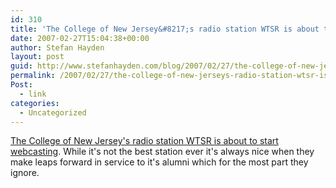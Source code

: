 ```yaml
---
id: 310
title: 'The College of New Jersey&#8217;s radio station WTSR is about to start webcasting'
date: 2007-02-27T15:04:38+00:00
author: Stefan Hayden
layout: post
guid: http://www.stefanhayden.com/blog/2007/02/27/the-college-of-new-jerseys-radio-station-wtsr-is-about-to-start-webcasting/
permalink: /2007/02/27/the-college-of-new-jerseys-radio-station-wtsr-is-about-to-start-webcasting/
Post:
  - link
categories:
  - Uncategorized
---
```

<p><a href="http://wtsr.org/">The College of New Jersey's radio station WTSR is about to start webcasting</a>. While it's not the best station ever it's always nice when they make leaps forward in service to it's alumni which for the most part they ignore.
</p>
